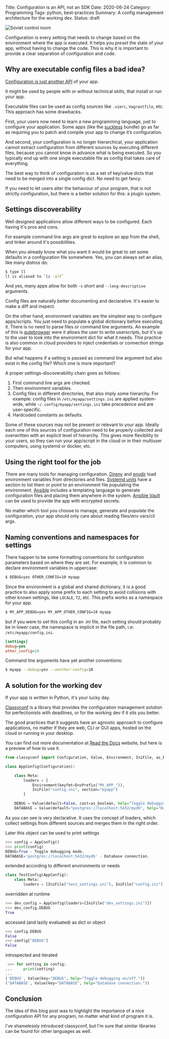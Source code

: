 Title: Configuration is an API, not an SDK
Date: 2020-06-24
Category: Programming
Tags: python, best-practices
Summary: A config management architecture for the working dev.
Status: draft

![Soviet control room](/images/soviet-control-room.jpg "Soviet nuclear plan control room")

Configuration is every setting that needs to change based on the environment where the app is executed. It helps you *preset* the state of your app, without having to change the code. This is why it is important to provide a clear separation of configuration and code.


## Why are executable config files a bad idea?

[Configuration is just another API][1] of your app.

It might be used by people with or without technical skills, that install or run your app.

Executable files can be used as config sources like `.vimrc`, `Vagrantfile`, etc. This approach has some drawbacks.

First, your users now need to learn a new programming language, just to configure your application. Some apps (like the [suckless][2] bundle) go as far as requiring you to patch and compile your app to change it’s configuration.

And second, your configuration is no longer hierarchical, your application cannot extract configuration from different sources by executing different files, because you cannot know in advance what is being executed. So you typically end up with one single executable file as config that takes care of everything.

The best way to think of configuration is as a set of key/value dicts that need to be merged into a single config dict. No need to get fancy.

If you need to let users alter the behaviour of your program, that is not strictly configuration, but there is a better solution for this: a plugin system.

## Settings discoverability

Well designed applications allow different ways to be configured. Each having it's pros and cons.

For example command line args are great to explore an app from the shell, and tinker around it's possibilities.

When you already know what you want it would be great to set some defaults in a configuration file somewhere. Yes, you can always set an alias, like many distros do:

```sh
$ type ll
ll is aliased to `ls -alF`
```

And yes, many apps allow for both `-s` short and `--long-descriptive` arguments.

Config files are naturally better documenting and declarative. It's easier to make a diff and inspect.

On the other hand, environment variables are the simplest way to configure apps/scripts. You just need to populate a global dictionary before executing it. There is no need to parse files or command line arguments. An example of this is [qutebrowser][4] were it allows the user to write userscripts, but it's up to the user to look into the environment dict for what it needs. This practice is also common in cloud providers to inject credentials or connection strings for your app.

But what happens if a setting is passed as command line argument but also exist in the config file? Which one is more important?

A proper settings-discoverability chain goes as follows:

 1. First command line args are checked.
 2. Then environment variables.
 3. Config files in different directories, that also imply some hierarchy. For example: config files in `/etc/myapp/settings.ini` are applied system-wide, while `~/.config/myapp/settings.ini` take precedence and are user-specific.
 4. Hardcoded constants as defaults.

Some of these sources may not be present or relevant to your app. Ideally each one of this sources of configuration need to be properly collected and overwritten with an explicit level of hierarchy. This gives more flexibility to your users, so they can run your app/script in the cloud or in their multiuser computers, using systemd or docker, etc.

## Using the right tool for the job

There are many tools for managing configuration. [Direnv][6] and [envdir][7] load environment variables from directories and files. [Systemd units][5] have a section to list them or point to an environment file populating the environment. [Ansible][8] includes a templating language to generate configuration files and placing them anywhere in the system.
[Ansible Vault][9] can be used to provide the app with encrypted secrets.

No matter which tool you choose to manage, generate and populate the configuration, your app should only care about reading files/env vars/cli args.


## Naming conventions and namespaces for settings

There happen to be some formatting conventions for configuration parameters based on where they are set. For example, it is common to declare environment variables in uppercase:

```sh
$ DEBUG=yes OTHER_CONFIG=10 myapp
```

Since the environment is a global and shared dictionary, it is a good practice to also apply some prefix to each setting to avoid collisions with other known settings, like `LOCALE`, `TZ`, etc. This prefix works as a namespace for your app.

```sh
$ MY_APP_DEBUG=yes MY_APP_OTHER_CONFIG=10 myapp
```

but if you were to set this config in an .ini file, each setting should probably be in lower case, the namespace is implicit in the file path, i.e: `/etc/myapp/config.ini`.

```ini
[settings]
debug=yes
other_config=10
```

Command line arguments have yet another conventions:

```sh
$ myapp --debug=yes --another-config=10
```

## A solution for the working dev

If your app is written in Python, it's your lucky day.

[Classyconf][3] is a library that provides the configuration management solution for perfectionists with deadlines, or for the working dev if it sits you better.

The good practices that it suggests have an agnostic approach to configure applications, no matter if they are web, CLI or GUI apps, hosted on the cloud or running in your desktop.

You can find out more documentation at [Read the
Docs](https://classyconf.readthedocs.io/en/latest/index.html) website, but
here is a preview of how to use it.

```python
from classyconf import Configuration, Value, Environment, IniFile, as_boolean, EnvPrefix

class AppConfig(Configuration):

    class Meta:
        loaders = [
            Environment(keyfmt=EnvPrefix("MY_APP_")),
            IniFile("config.ini", section="myapp")
        ]

    DEBUG = Value(default=False, cast=as_boolean, help="Toggle debugging mode.")
    DATABASE = Value(default="postgres://localhost:5432/mydb", help="Database connection.")
```

As you can see is very declarative. It uses the concept of loaders, which collect settings from different sources and merges them in the right order.

Later this object can be used to print settings

```python
>>> config = AppConfig()
>>> print(config)
DEBUG=True - Toggle debugging mode.
DATABASE='postgres://localhost:5432/mydb' - Database connection.
```

extended according to different environments or needs

```python
class TestConfig(AppConfig):
    class Meta:
        loaders = [IniFile("test_settings.ini"), IniFile("config.ini")]
```

overridden at runtime

```python
>>> dev_config = AppConfig(loaders=[IniFile("dev_settings.ini")])
>>> dev_config.DEBUG
True
```

accessed (and lazily evaluated) as dict or object

```python
>>> config.DEBUG
False
>>> config["DEBUG"]
False
```

introspected and iterated

```python
 >>> for setting in config:
...     print(setting)
...
('DEBUG', Value(key="DEBUG", help="Toggle debugging on/off."))
('DATABASE', Value(key="DATABASE", help="Database connection."))
```

## Conclusion

The idea of this blog post was to highlight the importance of a nice configuration API for any program, no matter what kind of program it is. 

I've shamelessly introduced classyconf, but I'm sure that similar libraries can be found for other languages as well.


[1]: {filename}/configuration-friendly-apps.md "Configuration-friendly apps"
[2]: http://suckless.org/ "Software that sucks less"
[3]: https://github.com/hernantz/classyconf "Classyconf: configuration management for perfectionists with deadlines"
[4]: http://qutebrowser.org/doc/userscripts.html
[5]: https://serverfault.com/a/438945
[6]: https://direnv.net/
[7]: http://cr.yp.to/daemontools/envdir.html
[8]: https://docs.ansible.com/ansible/latest/
[9]: https://docs.ansible.com/ansible/latest/user_guide/vault.html